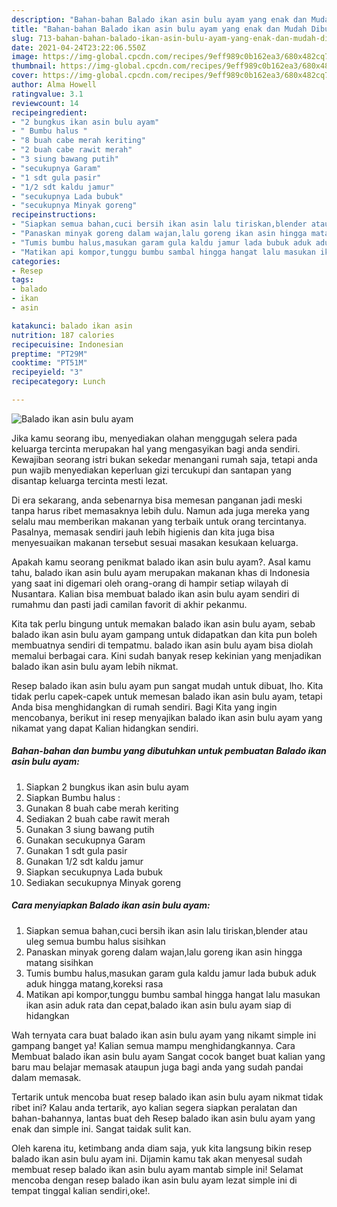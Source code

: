 ```yaml
---
description: "Bahan-bahan Balado ikan asin bulu ayam yang enak dan Mudah Dibuat"
title: "Bahan-bahan Balado ikan asin bulu ayam yang enak dan Mudah Dibuat"
slug: 713-bahan-bahan-balado-ikan-asin-bulu-ayam-yang-enak-dan-mudah-dibuat
date: 2021-04-24T23:22:06.550Z
image: https://img-global.cpcdn.com/recipes/9eff989c0b162ea3/680x482cq70/balado-ikan-asin-bulu-ayam-foto-resep-utama.jpg
thumbnail: https://img-global.cpcdn.com/recipes/9eff989c0b162ea3/680x482cq70/balado-ikan-asin-bulu-ayam-foto-resep-utama.jpg
cover: https://img-global.cpcdn.com/recipes/9eff989c0b162ea3/680x482cq70/balado-ikan-asin-bulu-ayam-foto-resep-utama.jpg
author: Alma Howell
ratingvalue: 3.1
reviewcount: 14
recipeingredient:
- "2 bungkus ikan asin bulu ayam"
- " Bumbu halus "
- "8 buah cabe merah keriting"
- "2 buah cabe rawit merah"
- "3 siung bawang putih"
- "secukupnya Garam"
- "1 sdt gula pasir"
- "1/2 sdt kaldu jamur"
- "secukupnya Lada bubuk"
- "secukupnya Minyak goreng"
recipeinstructions:
- "Siapkan semua bahan,cuci bersih ikan asin lalu tiriskan,blender atau uleg semua bumbu halus sisihkan"
- "Panaskan minyak goreng dalam wajan,lalu goreng ikan asin hingga matang sisihkan"
- "Tumis bumbu halus,masukan garam gula kaldu jamur lada bubuk aduk aduk hingga matang,koreksi rasa"
- "Matikan api kompor,tunggu bumbu sambal hingga hangat lalu masukan ikan asin aduk rata dan cepat,balado ikan asin bulu ayam siap di hidangkan"
categories:
- Resep
tags:
- balado
- ikan
- asin

katakunci: balado ikan asin 
nutrition: 187 calories
recipecuisine: Indonesian
preptime: "PT29M"
cooktime: "PT51M"
recipeyield: "3"
recipecategory: Lunch

---
```



![Balado ikan asin bulu ayam](https://img-global.cpcdn.com/recipes/9eff989c0b162ea3/680x482cq70/balado-ikan-asin-bulu-ayam-foto-resep-utama.jpg)

Jika kamu seorang ibu, menyediakan olahan menggugah selera pada keluarga tercinta merupakan hal yang mengasyikan bagi anda sendiri. Kewajiban seorang istri bukan sekedar menangani rumah saja, tetapi anda pun wajib menyediakan keperluan gizi tercukupi dan santapan yang disantap keluarga tercinta mesti lezat.

Di era  sekarang, anda sebenarnya bisa memesan panganan jadi meski tanpa harus ribet memasaknya lebih dulu. Namun ada juga mereka yang selalu mau memberikan makanan yang terbaik untuk orang tercintanya. Pasalnya, memasak sendiri jauh lebih higienis dan kita juga bisa menyesuaikan makanan tersebut sesuai masakan kesukaan keluarga. 



Apakah kamu seorang penikmat balado ikan asin bulu ayam?. Asal kamu tahu, balado ikan asin bulu ayam merupakan makanan khas di Indonesia yang saat ini digemari oleh orang-orang di hampir setiap wilayah di Nusantara. Kalian bisa membuat balado ikan asin bulu ayam sendiri di rumahmu dan pasti jadi camilan favorit di akhir pekanmu.

Kita tak perlu bingung untuk memakan balado ikan asin bulu ayam, sebab balado ikan asin bulu ayam gampang untuk didapatkan dan kita pun boleh membuatnya sendiri di tempatmu. balado ikan asin bulu ayam bisa diolah memalui berbagai cara. Kini sudah banyak resep kekinian yang menjadikan balado ikan asin bulu ayam lebih nikmat.

Resep balado ikan asin bulu ayam pun sangat mudah untuk dibuat, lho. Kita tidak perlu capek-capek untuk memesan balado ikan asin bulu ayam, tetapi Anda bisa menghidangkan di rumah sendiri. Bagi Kita yang ingin mencobanya, berikut ini resep menyajikan balado ikan asin bulu ayam yang nikamat yang dapat Kalian hidangkan sendiri.

<!--inarticleads1-->

##### Bahan-bahan dan bumbu yang dibutuhkan untuk pembuatan Balado ikan asin bulu ayam:

1. Siapkan 2 bungkus ikan asin bulu ayam
1. Siapkan  Bumbu halus :
1. Gunakan 8 buah cabe merah keriting
1. Sediakan 2 buah cabe rawit merah
1. Gunakan 3 siung bawang putih
1. Gunakan secukupnya Garam
1. Gunakan 1 sdt gula pasir
1. Gunakan 1/2 sdt kaldu jamur
1. Siapkan secukupnya Lada bubuk
1. Sediakan secukupnya Minyak goreng




<!--inarticleads2-->

##### Cara menyiapkan Balado ikan asin bulu ayam:

1. Siapkan semua bahan,cuci bersih ikan asin lalu tiriskan,blender atau uleg semua bumbu halus sisihkan
1. Panaskan minyak goreng dalam wajan,lalu goreng ikan asin hingga matang sisihkan
1. Tumis bumbu halus,masukan garam gula kaldu jamur lada bubuk aduk aduk hingga matang,koreksi rasa
1. Matikan api kompor,tunggu bumbu sambal hingga hangat lalu masukan ikan asin aduk rata dan cepat,balado ikan asin bulu ayam siap di hidangkan




Wah ternyata cara buat balado ikan asin bulu ayam yang nikamt simple ini gampang banget ya! Kalian semua mampu menghidangkannya. Cara Membuat balado ikan asin bulu ayam Sangat cocok banget buat kalian yang baru mau belajar memasak ataupun juga bagi anda yang sudah pandai dalam memasak.

Tertarik untuk mencoba buat resep balado ikan asin bulu ayam nikmat tidak ribet ini? Kalau anda tertarik, ayo kalian segera siapkan peralatan dan bahan-bahannya, lantas buat deh Resep balado ikan asin bulu ayam yang enak dan simple ini. Sangat taidak sulit kan. 

Oleh karena itu, ketimbang anda diam saja, yuk kita langsung bikin resep balado ikan asin bulu ayam ini. Dijamin kamu tak akan menyesal sudah membuat resep balado ikan asin bulu ayam mantab simple ini! Selamat mencoba dengan resep balado ikan asin bulu ayam lezat simple ini di tempat tinggal kalian sendiri,oke!.

